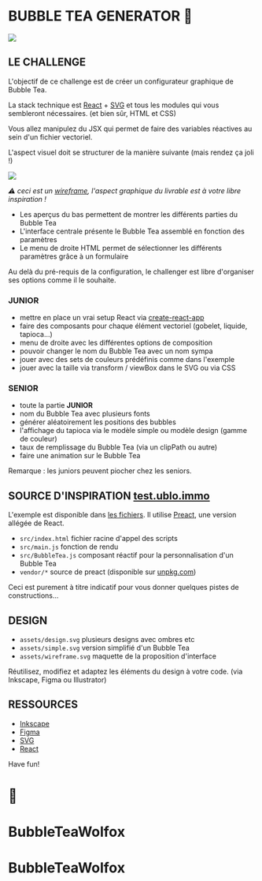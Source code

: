 # BUBBLE TEA GENERATOR 🧋

[![](https://test.ublo.immo/assets/design.svg)](https://test.ublo.immo)

## LE CHALLENGE

L'objectif de ce challenge est de créer un configurateur graphique de Bubble Tea.

La stack technique est [React](https://fr.reactjs.org) + [SVG](https://developer.mozilla.org/fr/docs/Web/SVG) et tous les modules qui vous sembleront nécessaires. (et bien sûr, HTML et CSS)

Vous allez manipulez du JSX qui permet de faire des variables réactives au sein d'un fichier vectoriel.

L'aspect visuel doit se structurer de la manière suivante (mais rendez ça joli !)

[![](https://test.ublo.immo/assets/wireframe.svg)](https://test.ublo.immo/assets/wireframe.svg)

_⚠️ ceci est un [wireframe](https://fr.wikipedia.org/wiki/Wireframe_\(design\)), l'aspect graphique du livrable est à votre libre inspiration !_

- Les aperçus du bas permettent de montrer les différents parties du Bubble Tea
- L'interface centrale présente le Bubble Tea assemblé en fonction des paramètres
- Le menu de droite HTML permet de sélectionner les différents paramètres grâce à un formulaire

Au delà du pré-requis de la configuration, le challenger est libre d'organiser ses options comme il le souhaite.

### JUNIOR

- mettre en place un vrai setup React via [create-react-app](https://fr.reactjs.org/docs/create-a-new-react-app.html)
- faire des composants pour chaque élément vectoriel (gobelet, liquide, tapioca...)
- menu de droite avec les différentes options de composition
- pouvoir changer le nom du Bubble Tea avec un nom sympa
- jouer avec des sets de couleurs prédéfinis comme dans l'exemple
- jouer avec la taille via transform / viewBox dans le SVG ou via CSS

### SENIOR

- toute la partie **JUNIOR**
- nom du Bubble Tea avec plusieurs fonts
- générer aléatoirement les positions des bubbles
- l'affichage du tapioca via le modèle simple ou modèle design (gamme de couleur)
- taux de remplissage du Bubble Tea (via un clipPath ou autre)
- faire une animation sur le Bubble Tea

Remarque : les juniors peuvent piocher chez les seniors.

## SOURCE D'INSPIRATION [test.ublo.immo](https://test.ublo.immo)

L'exemple est disponible dans [les fichiers](https://code.ublo.immo/ublo/bubbletea/-/tree/master/src). Il utilise [Preact](https://preactjs.com), une version allégée de React.

- `src/index.html` fichier racine d'appel des scripts
- `src/main.js` fonction de rendu
- `src/BubbleTea.js` composant réactif pour la personnalisation d'un Bubble Tea
- `vendor/*` source de preact (disponible sur [unpkg.com](https://unpkg.com))

Ceci est purement à titre indicatif pour vous donner quelques pistes de constructions...

## DESIGN

- `assets/design.svg` plusieurs designs avec ombres etc
- `assets/simple.svg` version simplifié d'un Bubble Tea
- `assets/wireframe.svg` maquette de la proposition d'interface

Réutilisez, modifiez et adaptez les éléments du design à votre code. (via Inkscape, Figma ou Illustrator)

## RESSOURCES

- [Inkscape](https://inkscape.org)
- [Figma](https://www.figma.com/)
- [SVG](https://developer.mozilla.org/fr/docs/Web/SVG)
- [React](https://fr.reactjs.org/docs/create-a-new-react-app.html)

Have fun!

# 🧋
# BubbleTeaWolfox
# BubbleTeaWolfox
